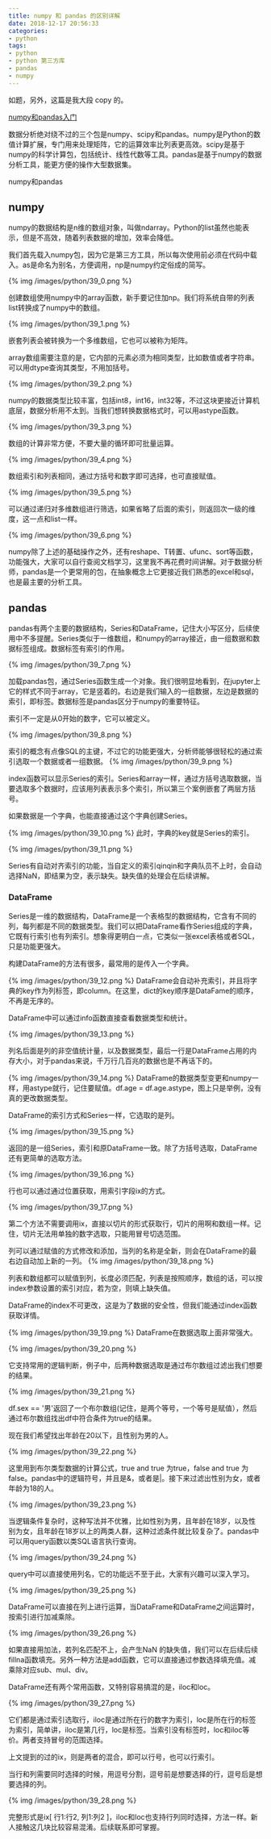 ```yaml
---
title: numpy 和 pandas 的区别详解
date: 2018-12-17 20:56:33
categories:
- python
tags:
- python
- python 第三方库
- pandas
- numpy
---
```

如题，另外，这篇是我大段 copy 的。

<!-- more -->

[numpy和pandas入门](https://zhuanlan.zhihu.com/p/27624814)

数据分析绝对绕不过的三个包是numpy、scipy和pandas。numpy是Python的数值计算扩展，专门用来处理矩阵，它的运算效率比列表更高效。scipy是基于numpy的科学计算包，包括统计、线性代数等工具。pandas是基于numpy的数据分析工具，能更方便的操作大型数据集。

numpy和pandas

## numpy

numpy的数据结构是n维的数组对象，叫做ndarray。Python的list虽然也能表示，但是不高效，随着列表数据的增加，效率会降低。

我们首先载入numpy包，因为它是第三方工具，所以每次使用前必须在代码中载入。as是命名为别名，方便调用，np是numpy约定俗成的简写。

{% img /images/python/39_0.png %}

创建数组使用numpy中的array函数，新手要记住加np。我们将系统自带的列表list转换成了numpy中的数组。

{% img /images/python/39_1.png %}

嵌套列表会被转换为一个多维数组，它也可以被称为矩阵。

array数组需要注意的是，它内部的元素必须为相同类型，比如数值或者字符串。可以用dtype查询其类型，不用加括号。

{% img /images/python/39_2.png %}

numpy的数据类型比较丰富，包括int8，int16，int32等，不过这块更接近计算机底层，数据分析用不太到。当我们想转换数据格式时，可以用astype函数。

{% img /images/python/39_3.png %}

数组的计算非常方便，不要大量的循环即可批量运算。

{% img /images/python/39_4.png %}

数组索引和列表相同，通过方括号和数字即可选择，也可直接赋值。

{% img /images/python/39_5.png %}

可以通过递归对多维数组进行筛选，如果省略了后面的索引，则返回次一级的维度，这一点和list一样。

{% img /images/python/39_6.png %}

numpy除了上述的基础操作之外，还有reshape、T转置、ufunc、sort等函数，功能强大，大家可以自行查阅文档学习，这里我不再花费时间讲解。对于数据分析师，pandas是一个更常用的包，在抽象概念上它更接近我们熟悉的excel和sql，也是最主要的分析工具。

## pandas

pandas有两个主要的数据结构，Series和DataFrame，记住大小写区分，后续使用中不多提醒。Series类似于一维数组，和numpy的array接近，由一组数据和数据标签组成。数据标签有索引的作用。

{% img /images/python/39_7.png %}

加载pandas包，通过Series函数生成一个对象。我们很明显地看到，在jupyter上它的样式不同于array，它是竖着的。右边是我们输入的一组数据，左边是数据的索引，即标签。数据标签是pandas区分于numpy的重要特征。

索引不一定是从0开始的数字，它可以被定义。

{% img /images/python/39_8.png %}

索引的概念有点像SQL的主键，不过它的功能更强大，分析师能够很轻松的通过索引选取一个数据或者一组数据。
{% img /images/python/39_9.png %}

index函数可以显示Series的索引。Series和array一样，通过方括号选取数据，当要选取多个数据时，应该用列表表示多个索引，所以第三个案例嵌套了两层方括号。

如果数据是一个字典，也能直接通过这个字典创建Series。

{% img /images/python/39_10.png %}
此时，字典的key就是Series的索引。

{% img /images/python/39_11.png %}

Series有自动对齐索引的功能，当自定义的索引qinqin和字典队员不上时，会自动选择NaN，即结果为空，表示缺失。缺失值的处理会在后续讲解。

### DataFrame

Series是一维的数据结构，DataFrame是一个表格型的数据结构，它含有不同的列，每列都是不同的数据类型。我们可以把DataFrame看作Series组成的字典，它既有行索引也有列索引。想象得更明白一点，它类似一张excel表格或者SQL，只是功能更强大。

构建DataFrame的方法有很多，最常用的是传入一个字典。

{% img /images/python/39_12.png %}
DataFrame会自动补充索引，并且将字典的key作为列标签，即column。在这里，dict的key顺序是DataFame的顺序，不再是无序的。


DataFrame中可以通过info函数直接查看数据类型和统计。

{% img /images/python/39_13.png %}

列名后面是列的非空值统计量，以及数据类型，最后一行是DataFrame占用的内存大小，对于pandas来说，千万行几百兆的数据也是不再话下的。

{% img /images/python/39_14.png %}
DataFrame的数据类型变更和numpy一样，用astype就行，记住要赋值。df.age = df.age.astype，图上只是举例，没有真的更改数据类型。

DataFrame的索引方式和Series一样，它选取的是列。

{% img /images/python/39_15.png %}

返回的是一组Series，索引和原DataFrame一致。除了方括号选取，DataFrame还有更简单的选取方法。

{% img /images/python/39_16.png %}

行也可以通过通过位置获取，用索引字段ix的方式。

{% img /images/python/39_17.png %}

第二个方法不需要调用ix，直接以切片的形式获取行，切片的用啊和数组一样。记住，切片无法用单独的数字选取，只能用冒号切选范围。

列可以通过赋值的方式修改和添加，当列的名称是全新，则会在DataFrame的最右边自动加上新的一列。
{% img /images/python/39_18.png %}

列表和数组都可以赋值到列，长度必须匹配，列表是按照顺序，数组的话，可以按index参数设置的索引对应，若为空，则填上缺失值。

DataFrame的index不可更改，这是为了数据的安全性，但我们能通过index函数获取详情。

{% img /images/python/39_19.png %}
DataFrame在数据选取上面非常强大。

{% img /images/python/39_20.png %}

它支持常用的逻辑判断，例子中，后两种数据选取是通过布尔数组过滤出我们想要的结果。

{% img /images/python/39_21.png %}

df.sex == '男'返回了一个布尔数组(记住，是两个等号，一个等号是赋值），然后通过布尔数组找出df中符合条件为true的结果。

现在我们希望找出年龄在20以下，且性别为男的人。

{% img /images/python/39_22.png %}

这里用到布尔类型数据的计算公式，true and true 为true，false and true 为false。pandas中的逻辑符号，并且是&，或者是|。接下来过滤出性别为女，或者年龄为18的人。

{% img /images/python/39_23.png %}

当逻辑条件复杂时，这种写法并不优雅，比如性别为男，且年龄在18岁，以及性别为女，且年龄在18岁以上的两类人群，这种过滤条件就比较复杂了。pandas中可以用query函数以类SQL语言执行查询。

{% img /images/python/39_24.png %}

query中可以直接使用列名，它的功能远不至于此，大家有兴趣可以深入学习。

{% img /images/python/39_25.png %}

DataFrame可以直接在列上进行运算，当DataFrame和DataFrame之间运算时，按索引进行加减乘除。

{% img /images/python/39_26.png %}

如果直接用加法，若列名匹配不上，会产生NaN 的缺失值，我们可以在后续后续fillna函数填充。另外一种方法是add函数，它可以直接通过参数选择填充值。减乘除对应sub、mul、div。

DataFrame还有两个常用函数，又特别容易搞混的是，iloc和loc。

{% img /images/python/39_27.png %}

它们都是通过索引选取行，iloc是通过所在行的数字为索引，loc是所在行的标签为索引，简单讲，iloc是第几行，loc是标签。当索引没有标签时，loc和iloc等价。两者支持冒号的范围选择。

上文提到的过的ix，则是两者的混合，即可以行号，也可以行索引。

当行和列需要同时选择的时候，用逗号分割，逗号前是想要选择的行，逗号后是想要选择的列。

{% img /images/python/39_28.png %}

完整形式是ix[ 行1:行2, 列1:列2 ]，iloc和loc也支持行列同时选择，方法一样。新人接触这几块比较容易混淆。后续联系即可掌握。



